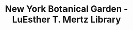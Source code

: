 ---
layout: repo
title: "New York Botanical Garden - LuEsther T. Mertz Library"
id: 18931
permalink: repos/18931/
---